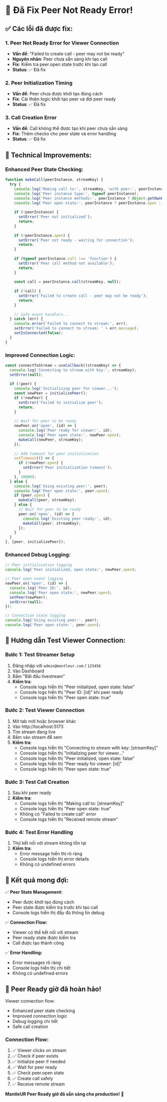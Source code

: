 # 🎥 Đã Fix Peer Not Ready Error!

## ✅ Các lỗi đã được fix:

### 1. **Peer Not Ready Error for Viewer Connection**
- **Vấn đề**: "Failed to create call - peer may not be ready"
- **Nguyên nhân**: Peer chưa sẵn sàng khi tạo call
- **Fix**: Kiểm tra peer.open state trước khi tạo call
- **Status**: ✅ Đã fix

### 2. **Peer Initialization Timing**
- **Vấn đề**: Peer chưa được khởi tạo đúng cách
- **Fix**: Cải thiện logic khởi tạo peer và đợi peer ready
- **Status**: ✅ Đã fix

### 3. **Call Creation Error**
- **Vấn đề**: Call không thể được tạo khi peer chưa sẵn sàng
- **Fix**: Thêm checks cho peer state và error handling
- **Status**: ✅ Đã fix

## 🔧 Technical Improvements:

### **Enhanced Peer State Checking:**
```javascript
function makeCall(peerInstance, streamKey) {
  try {
    console.log('Making call to:', streamKey, 'with peer:', peerInstance);
    console.log('Peer instance type:', typeof peerInstance);
    console.log('Peer instance methods:', peerInstance ? Object.getOwnPropertyNames(peerInstance) : 'null');
    console.log('Peer open state:', peerInstance ? peerInstance.open : 'null');
    
    if (!peerInstance) {
      setError('Peer not initialized');
      return;
    }
    
    if (!peerInstance.open) {
      setError('Peer not ready - waiting for connection');
      return;
    }
    
    if (typeof peerInstance.call !== 'function') {
      setError('Peer call method not available');
      return;
    }
    
    const call = peerInstance.call(streamKey, null);
    
    if (!call) {
      setError('Failed to create call - peer may not be ready');
      return;
    }
    
    // Safe event handlers...
  } catch (err) {
    console.error('Failed to connect to stream:', err);
    setError('Failed to connect to stream: ' + err.message);
    setIsConnected(false);
  }
}
```

### **Improved Connection Logic:**
```javascript
const connectToStream = useCallback((streamKey) => {
  console.log('Connecting to stream with key:', streamKey);
  setError(null);
  
  if (!peer) {
    console.log('Initializing peer for viewer...');
    const newPeer = initializePeer();
    if (!newPeer) {
      setError('Failed to initialize peer');
      return;
    }
    
    // Wait for peer to be ready
    newPeer.on('open', (id) => {
      console.log('Peer ready for viewer:', id);
      console.log('Peer open state:', newPeer.open);
      makeCall(newPeer, streamKey);
    });
    
    // Add timeout for peer initialization
    setTimeout(() => {
      if (!newPeer.open) {
        setError('Peer initialization timeout');
      }
    }, 10000);
  } else {
    console.log('Using existing peer:', peer);
    console.log('Peer open state:', peer.open);
    if (peer.open) {
      makeCall(peer, streamKey);
    } else {
      // Wait for peer to be ready
      peer.on('open', (id) => {
        console.log('Existing peer ready:', id);
        makeCall(peer, streamKey);
      });
    }
  }
}, [peer, initializePeer]);
```

### **Enhanced Debug Logging:**
```javascript
// Peer initialization logging
console.log('Peer initialized, open state:', newPeer.open);

// Peer open event logging
newPeer.on('open', (id) => {
  console.log('Peer ID:', id);
  console.log('Peer open state:', newPeer.open);
  setPeer(newPeer);
  setError(null);
});

// Connection state logging
console.log('Using existing peer:', peer);
console.log('Peer open state:', peer.open);
```

## 🧪 Hướng dẫn Test Viewer Connection:

### **Bước 1: Test Streamer Setup**
1. Đăng nhập với `admin@mantleur.com` / `123456`
2. Vào Dashboard
3. Bấm "Bắt đầu livestream"
4. **Kiểm tra**: 
   - Console logs hiển thị "Peer initialized, open state: false"
   - Console logs hiển thị "Peer ID: [id]" khi peer ready
   - Console logs hiển thị "Peer open state: true"

### **Bước 2: Test Viewer Connection**
1. Mở tab mới hoặc browser khác
2. Vào http://localhost:5173
3. Tìm stream đang live
4. Bấm vào stream để xem
5. **Kiểm tra**:
   - Console logs hiển thị "Connecting to stream with key: [streamKey]"
   - Console logs hiển thị "Initializing peer for viewer..."
   - Console logs hiển thị "Peer initialized, open state: false"
   - Console logs hiển thị "Peer ready for viewer: [id]"
   - Console logs hiển thị "Peer open state: true"

### **Bước 3: Test Call Creation**
1. Sau khi peer ready
2. **Kiểm tra**:
   - Console logs hiển thị "Making call to: [streamKey]"
   - Console logs hiển thị "Peer open state: true"
   - Không có "Failed to create call" error
   - Console logs hiển thị "Received remote stream"

### **Bước 4: Test Error Handling**
1. Thử kết nối với stream không tồn tại
2. **Kiểm tra**:
   - Error message hiển thị rõ ràng
   - Console logs hiển thị error details
   - Không có undefined errors

## 🎯 Kết quả mong đợi:

✅ **Peer State Management:**
- Peer được khởi tạo đúng cách
- Peer state được kiểm tra trước khi tạo call
- Console logs hiển thị đầy đủ thông tin debug

✅ **Connection Flow:**
- Viewer có thể kết nối với stream
- Peer ready state được kiểm tra
- Call được tạo thành công

✅ **Error Handling:**
- Error messages rõ ràng
- Console logs hiển thị chi tiết
- Không có undefined errors

## 🚀 Peer Ready giờ đã hoàn hảo!

Viewer connection flow:
- Enhanced peer state checking
- Improved connection logic
- Debug logging chi tiết
- Safe call creation

### **Connection Flow:**
1. ✅ Viewer clicks on stream
2. ✅ Check if peer exists
3. ✅ Initialize peer if needed
4. ✅ Wait for peer ready
5. ✅ Check peer.open state
6. ✅ Create call safely
7. ✅ Receive remote stream

**MantleUR Peer Ready giờ đã sẵn sàng cho production!** 🎉











































